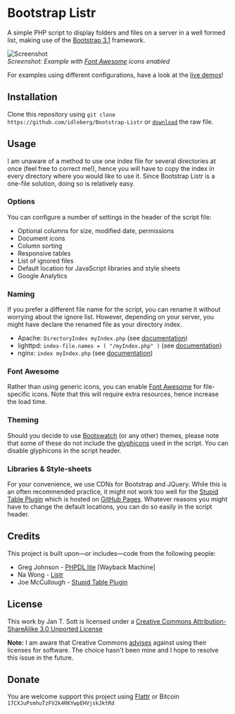 # Bootstrap Listr

A simple PHP script to display folders and files on a server in a well formed list, making use of the [Bootstrap 3.1](http://getbootstrap.com) framework.

![Screenshot](https://raw.github.com/idleberg/Bootstrap-Listr/gh-pages/images/screenshot-font_awesome.png)  
*Screenshot: Example with [Font Awesome](http://fortawesome.github.io/Font-Awesome/) icons enabled*

For examples using different configurations, have a look at the [live demos](http://demo.idleberg.com/Bootstrap-Listr)!

## Installation

Clone this repository using `git clone https://github.com/idleberg/Bootstrap-Listr` or [`download`](https://raw.github.com/idleberg/Bootstrap-Listr/master/index.php) the raw file.

## Usage

I am unaware of a method to use one index file for several directories at once (feel free to correct me!), hence you will have to copy the index in every directory where you would like to use it. Since Bootstrap Listr is a one-file solution, doing so is relatively easy.

### Options

You can configure a number of settings in the header of the script file:

* Optional columns for size, modified date, permissions
* Document icons
* Column sorting
* Responsive tables
* List of ignored files
* Default location for JavaScript libraries and style sheets
* Google Analytics

### Naming

If you prefer a different file name for the script, you can rename it without worrying about the ignore list. However, depending on your server, you might have declare the renamed file as your directory index.

* Apache: `DirectoryIndex myIndex.php` (see [documentation](http://httpd.apache.org/docs/2.2/mod/mod_dir.html))
* lighttpd: `index-file.names = ( "/myIndex.php" )` (see [documentation](http://redmine.lighttpd.net/projects/1/wiki/Docs_ModDirlisting))
* nginx: `index myIndex.php` (see [documentation](http://nginx.org/en/docs/http/ngx_http_index_module.html))

### Font Awesome

Rather than using generic icons, you can enable [Font Awesome](http://fortawesome.github.io/Font-Awesome/) for file-specific icons. Note that this will require extra resources, hence increase the load time.

### Theming

Should you decide to use [Bootswatch](http://bootswatch.com/) (or any other) themes, please note that some of these do not include the [glyphicons](http://getbootstrap.com/components/#glyphicons) used in the script. You can disable glyphicons in the script header.

### Libraries & Style-sheets

For your convenience, we use CDNs for Bootstrap and JQuery. While this is an often recommended practice, it might not work too well for the [Stupid Table Plugin](http://joequery.github.io/Stupid-Table-Plugin/) which is hosted on [GitHub Pages](http://pages.github.com/). Whatever reasons you might have to change the default locations, you can do so easily in the script header.

## Credits

This project is built upon—or includes—code from the following people:

* Greg Johnson - [PHPDL lite](http://web.archive.org/web/20130920165711/http://greg-j.com/phpdl/) [Wayback Machine]
* Na Wong - [Listr](http://nadesign.net/listr/)
* Joe McCullough - [Stupid Table Plugin](http://joequery.github.io/Stupid-Table-Plugin/)

## License

This work by Jan T. Sott is licensed under a [Creative Commons Attribution-ShareAlike 3.0 Unported License](http://creativecommons.org/licenses/by-sa/3.0/deed.en_US)

__Note:__ I am aware that Creative Commons [advises](http://wiki.creativecommons.org/FAQ#Can_I_apply_a_Creative_Commons_license_to_software.3F) against using their licenses for software. The choice hasn't been mine and I hope to resolve this issue in the future.

## Donate

You are welcome support this project using [Flattr](https://flattr.com/submit/auto?user_id=idleberg&url=https://github.com/idleberg/Bootstrap-Listr) or Bitcoin `17CXJuPsmhuTzFV2k4RKYwpEHVjskJktRd`
